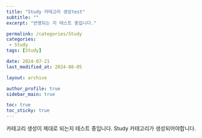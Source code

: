 ```yaml
---
title: "Study 카테고리 생성test"
subtitle: ""
excerpt: "반영되는 지 테스트 중입니다."

permalink: /categories/Study
categories:
 - Study
tags: [Study]  

date: 2024-07-21
last_modified_at: 2024-08-05

layout: archive

author_profile: true
sidebar_main: true

toc: true
toc_sticky: true
---
```




카테고리 생성이 제대로 되는지 테스트 중입니다. Study 카테고리가 생성되어야합니다.
